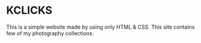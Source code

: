 # KCLICKS
This is a simple website made by using only HTML &amp; CSS. This site contains few of my photography collections.
